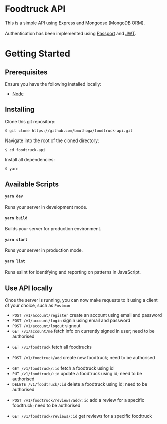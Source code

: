 # Foodtruck API

This is a simple API using Express and Mongoose (MongoDB ORM). <br/><br/>
Authentication has been implemented using [Passport](http://www.passportjs.org/) and [JWT](https://jwt.io/).

# Getting Started
## Prerequisites
Ensure you have the following installed locally:
- [Node](https://nodejs.org/en/)

## Installing
Clone this git repository:
```sh
$ git clone https://github.com/bmuthoga/foodtruck-api.git
```
Navigate into the root of the cloned directory:
```sh
$ cd foodtruck-api
```
Install all dependencies:
```sh
$ yarn
```

## Available Scripts

#### `yarn dev`

Runs your server in development mode.

#### `yarn build`

Builds your server for production environment.

#### `yarn start`

Runs your server in production mode.

#### `yarn lint`

Runs eslint for identifying and reporting on patterns in JavaScript.

## Use API locally
Once the server is running, you can now make requests to it using a client of your choice, such as `Postman`
  - `POST /v1/account/register` create an account using email and password
  - `POST /v1/account/login` signin using email and password
  - `POST /v1/account/logout` signout
  - `GET /v1/account/me` fetch info on currently signed in user; need to be authorised <br/><br/>
  - `GET /v1/foodtruck` fetch all foodtrucks <br/><br/>
  - `POST /v1/foodtruck/add` create new foodtruck; need to be authorised  <br/><br/>
  - `GET /v1/foodtruck/:id` fetch a foodtruck using id
  - `PUT /v1/foodtruck/:id` update a foodtruck using id; need to be authorised 
  - `DELETE /v1/foodtruck/:id` delete a foodtruck using id; need to be authorised  <br/><br/>
  - `POST /v1/foodtruck/reviews/add/:id` add a review for a specific foodtruck; need to be authorised  <br/><br/>
  - `GET /v1/foodtruck/reviews/:id` get reviews for a specific foodtruck
